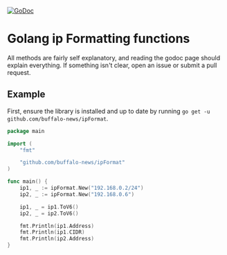 [![GoDoc](https://godoc.org/github.com/buffalo-news/ipFormat?status.svg)](https://godoc.org/github.com/buffalo-news/ipFormat)

# Golang ip Formatting functions

All methods are fairly self explanatory, and reading the godoc page should
explain everything. If something isn't clear, open an issue or submit
a pull request.

## Example

First, ensure the library is installed and up to date by running
`go get -u github.com/buffalo-news/ipFormat`.

```go
package main

import (
	"fmt"

	"github.com/buffalo-news/ipFormat"
)

func main() {
	ip1, _ := ipFormat.New("192.168.0.2/24")
	ip2, _ := ipFormat.New("192.168.0.6")

	ip1, _ = ip1.ToV6()
	ip2, _ = ip2.ToV6()

	fmt.Println(ip1.Address)
	fmt.Println(ip1.CIDR)
	fmt.Println(ip2.Address)
}
```